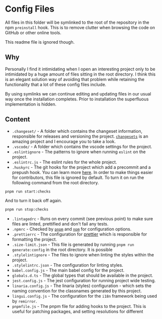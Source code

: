 # Config Files

All files in this folder will be symlinked to the root of the repository in the npm `preinstall`
hook. This is to remove clutter when browsing the code on GitHub or other online tools.

This readme file is ignored though.

## Why

Personally I find it intimidating when I open an interesting project only to be intimidated by a
huge amount of files sitting in the root directory. I think this is an elegant solution way of
avoiding that problem while retaining the functionality that a lot of these config files include.

By using symlinks we can continue editing and updating files in our usual way once the installation
completes. Prior to installation the superfluous implementation is hidden.

## Content

- `.changeset/` - A folder which contains the changeset information, responsible for releases and
  versioning the project. [`changesets`](https://github.com/atlassian/changesets) is an amazing
  project and I encourage you to take a look.
- `.vscode/` - A folder which contains the vscode settings for the project.
- `.eslintignore` - The patterns to ignore when running `eslint` on the project.
- `.eslintrc.js` - The eslint rules for the whole project.
- `.huskyrc` - The git hooks for the project which add a precommit and a prepush hook. You can learn
  more [here](https://github.com/typicode/husky). In order to make things easier for contributors,
  this file is ignored by default. To turn it on run the following command from the root directory.

```bash
pnpm run start:checks
```

And to turn it back off again.

```bash
pnpm run stop:checks
```

- `.lintagedrc` - Runs on every commit (see previous point) to make sure files are linted,
  prettified and don't fail any tests.
- `.npmrc` - Checked by [`pnpm`](https://pnpm.js.org/en/npmrc) and
  [`npm`](https://docs.npmjs.com/configuring-npm/npmrc.html) for configuration options.
- `.prettierrc` - The configuration for [prettier](https://prettier.io/) which is responsible for
  formatting the project.
- `.size-limit.json` - This file is generated by running `pnpm run generate:config` in the root
  directory. It is possible
- `.stylelintignore` - The files to ignore when linting the styles within the project.
- `.stylelintrc.json` - The configuration for linting styles.
- `babel.config.js` - The main babel config for the project.
- `globals.d.ts` - The global types that should be available in the project.
- `jest.config.js` - The jest configuration for running project wide testing.
- `linaria.config.js` - The linaria (styles) configuration - which sets the naming convention for
  the classnames generated by this project.
- `lingui.config.js` - The configuration for the `i18n` framework being used by `remirror`.
- `pnpmfile.js` - The pnpm file for adding hooks to the project. This is useful for patching
  packages, and setting resolutions for different

